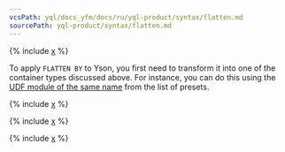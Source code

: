 ```yaml
---
vcsPath: yql/docs_yfm/docs/ru/yql-product/syntax/flatten.md
sourcePath: yql-product/syntax/flatten.md
---
```

{% include [x](_includes/flatten/flatten_by.md) %}

To apply `FLATTEN BY` to Yson, you first need to transform it into one of the container types discussed above. For instance, you can do this using the [UDF module of the same name](../udf/list/yson.md) from the list of presets.

{% include [x](_includes/flatten/flatten_type_by.md) %}

{% include [x](_includes/flatten/flatten_other_db.md) %}


{% include [x](_includes/flatten/flatten_columns.md) %}
